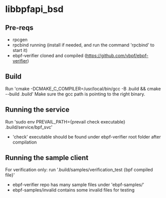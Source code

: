 # libbpfapi_bsd

## Pre-reqs

- rpcgen
- rpcbind running (install if needed, and run the command 'rpcbind' to start it)
- ebpf-verifier cloned and compiled (https://github.com/vbpf/ebpf-verifier)

## Build

Run 'cmake -DCMAKE_C_COMPILER=/usr/local/bin/gcc -B .build && cmake --build .build'
Make sure the gcc path is pointing to the right binary.

## Running the service

Run 'sudo env PREVAIL_PATH={prevail check executable} .build/service/bpf_svc'
- 'check' executable should be found under ebpf-verifier root folder after compilation

## Running the sample client

For verification only: run '.build/samples/verification_test {bpf compiled file}'
- ebpf-verifier repo has many sample files under 'ebpf-samples/'
- ebpf-samples/invalid contains some invalid files for testing